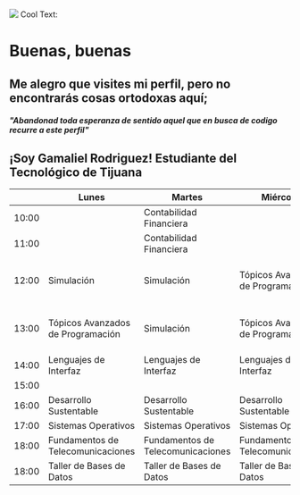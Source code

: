 ![](https://images.cooltext.com/5548655.png)
<a href="http://cooltext.com" target="_top"><img src="https://cooltext.com/images/ct_pixel.gif" width="80" height="15" alt="Cool Text: Logo and Graphics Generator" border="0" /></a>

# Buenas, buenas 

## Me alegro que visites mi perfil, pero no encontrarás cosas ortodoxas aquí;
#### _"Abandonad toda esperanza de sentido aquel que en busca de codigo recurre a este perfil"_


## ¡Soy Gamaliel Rodriguez! Estudiante del Tecnológico de Tijuana



|       | Lunes                              | Martes                             | Miércoles                          | Jueves                             | Viernes                           |
|-------|------------------------------------|------------------------------------|------------------------------------|------------------------------------|-----------------------------------|
| 10:00 |                                    | Contabilidad Financiera            |                                    | Contabilidad Financiera            |                                   |
| 11:00 |                                    | Contabilidad Financiera            |                                    | Contabilidad Financiera            |                                   |
| 12:00 | Simulación                         | Simulación                         | Tópicos Avanzados de Programación  | Simulación                         | Tópicos Avanzados de Programación |
| 13:00 | Tópicos Avanzados de Programación  | Simulación                         | Tópicos Avanzados de Programación  | Simulación                         | Tópicos Avanzados de Programación |
| 14:00 | Lenguajes de Interfaz              | Lenguajes de Interfaz              | Lenguajes de Interfaz              | Lenguajes de Interfaz              |                                   |
| 15:00 |                                    |                                    |                                    |                                    |                                   |
| 16:00 | Desarrollo Sustentable             | Desarrollo Sustentable             | Desarrollo Sustentable             | Desarrollo Sustentable             | Desarrollo Sustentable            |
| 17:00 | Sistemas Operativos                | Sistemas Operativos                | Sistemas Operativos                | Sistemas Operativos                |                                   |
| 18:00 | Fundamentos de  Telecomunicaciones | Fundamentos de  Telecomunicaciones | Fundamentos de  Telecomunicaciones | Fundamentos de  Telecomunicaciones |                                   |
| 18:00 | Taller de Bases de  Datos          | Taller de Bases de  Datos          | Taller de Bases de  Datos          | Taller de Bases de  Datos          |                                   |
